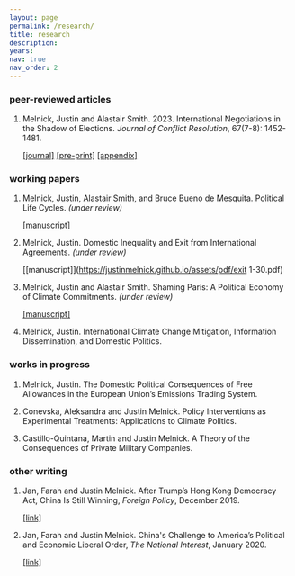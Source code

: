 ```yaml
---
layout: page
permalink: /research/
title: research
description:
years:
nav: true
nav_order: 2
---
```


<h3>peer-reviewed articles</h3>

1. Melnick, Justin and Alastair Smith. 2023. International Negotiations in the Shadow of Elections. _Journal of Conflict Resolution_, 67(7-8): 1452-1481.

   [[journal]](https://journals.sagepub.com/doi/abs/10.1177/00220027221139433)     [[pre-print]](https://justinmelnick.github.io/assets/pdf/text_10_27.pdf)     [[appendix]](https://justinmelnick.github.io/assets/pdf/nego_online.pdf)

<h3>working papers</h3>

1. Melnick, Justin, Alastair Smith, and Bruce Bueno de Mesquita. Political Life Cycles. _(under review)_

      [[manuscript]](https://justinmelnick.github.io/assets/pdf/PLC_March2023.pdf)

2. Melnick, Justin. Domestic Inequality and Exit from International Agreements. _(under review)_

   <!-- Formerly titled: Why Exit from International Agreements? A Domestic Perspective -->

      [[manuscript]](https://justinmelnick.github.io/assets/pdf/exit 1-30.pdf)
3. Melnick, Justin and Alastair Smith. Shaming Paris: A Political Economy of Climate Commitments. _(under review)_

      [[manuscript]](https://justinmelnick.github.io/assets/pdf/paris_3_6.pdf)

4. Melnick, Justin. International Climate Change Mitigation, Information Dissemination, and Domestic Politics. 

<h3>works in progress</h3>

1. Melnick, Justin. The Domestic Political Consequences of Free Allowances in the European Union’s Emissions
Trading System. 

2. Conevska, Aleksandra and Justin Melnick. Policy Interventions as Experimental Treatments: Applications to Climate Politics. 

3. Castillo-Quintana, Martin and Justin Melnick. A Theory of the Consequences of Private Military Companies.  

<h3>other writing</h3>

1. Jan, Farah and Justin Melnick. After Trump’s Hong Kong Democracy Act, China Is Still Winning, _Foreign Policy_, December 2019.

   [[link]](https://foreignpolicy.com/2019/12/02/trump-surprise-move-human-rights-hong-kong-protesters-democracy-act-upper-hand-china-trade-talks/)

2. Jan, Farah and Justin Melnick. China's Challenge to America’s Political and Economic Liberal Order, _The National Interest_, January 2020.

   [[link]](https://nationalinterest.org/feature/chinas-challenge-america%E2%80%99s-political-and-economic-liberal-order-111361)
